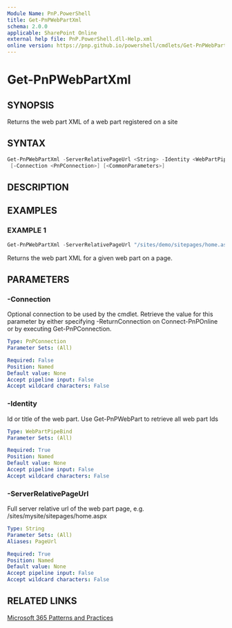```yaml
---
Module Name: PnP.PowerShell
title: Get-PnPWebPartXml
schema: 2.0.0
applicable: SharePoint Online
external help file: PnP.PowerShell.dll-Help.xml
online version: https://pnp.github.io/powershell/cmdlets/Get-PnPWebPartXml.html
---
```

 
# Get-PnPWebPartXml

## SYNOPSIS
Returns the web part XML of a web part registered on a site

## SYNTAX

```powershell
Get-PnPWebPartXml -ServerRelativePageUrl <String> -Identity <WebPartPipeBind> 
 [-Connection <PnPConnection>] [<CommonParameters>]
```

## DESCRIPTION

## EXAMPLES

### EXAMPLE 1
```powershell
Get-PnPWebPartXml -ServerRelativePageUrl "/sites/demo/sitepages/home.aspx" -Identity a2875399-d6ff-43a0-96da-be6ae5875f82
```

Returns the web part XML for a given web part on a page.

## PARAMETERS

### -Connection
Optional connection to be used by the cmdlet. Retrieve the value for this parameter by either specifying -ReturnConnection on Connect-PnPOnline or by executing Get-PnPConnection.

```yaml
Type: PnPConnection
Parameter Sets: (All)

Required: False
Position: Named
Default value: None
Accept pipeline input: False
Accept wildcard characters: False
```

### -Identity
Id or title of the web part. Use Get-PnPWebPart to retrieve all web part Ids

```yaml
Type: WebPartPipeBind
Parameter Sets: (All)

Required: True
Position: Named
Default value: None
Accept pipeline input: False
Accept wildcard characters: False
```

### -ServerRelativePageUrl
Full server relative url of the web part page, e.g. /sites/mysite/sitepages/home.aspx

```yaml
Type: String
Parameter Sets: (All)
Aliases: PageUrl

Required: True
Position: Named
Default value: None
Accept pipeline input: False
Accept wildcard characters: False
```



## RELATED LINKS

[Microsoft 365 Patterns and Practices](https://aka.ms/m365pnp)

